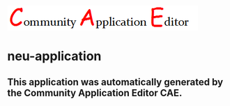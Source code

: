 ![CAE](https://github.com/GHProjectsTest/application-51/blob/master/img/logo.png)  

neu-application
===================


This application was automatically generated by the Community Application Editor CAE.  
---------------
